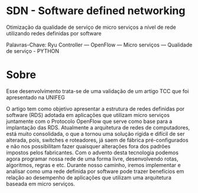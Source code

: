 # SDN - Software defined networking
Otimização da qualidade de serviço de micro serviços a nível de rede utilizando redes 
definidas por software

Palavras-Chave: Ryu Controller — OpenFlow — Micro serviços — Qualidade de serviço - PYTHON

# Sobre

Esse desenvolvimento trata-se de uma validação de um artigo TCC que foi apresentado na UNIFEG


O artigo tem como objetivo apresentar a estrutura de redes definidas por software (RDS) adotada 
em aplicações que utilizam micro serviços juntamente com o Protocolo OpenFlow que serve como base 
para a implantação das RDS. Atualmente a arquitetura de redes de computadores, está muito consolidada, 
o que a tornou uma solução rígida e difícil de ser alterada, pois, switches e roteadores, já saem de fábrica 
pré-configurados e não nos possibilitam fazer quaisquer alterações fora dos padrões impostos pelos fabricantes. 
Com o advento desta tecnologia podemos agora programar nossa rede de uma forma livre, desenvolvendo 
rotas, algoritmos, regras e etc. Durante nosso caminho, iremos implementar e analisar como uma rede definida 
por software pode trazer benefícios em relação ao desempenho de aplicações que utilizam uma arquitetura 
baseada em micro serviços.
